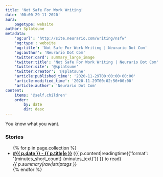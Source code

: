 ```yaml
---
title: 'Not Safe For Work Writing'
date: '00:00 29-11-2020'
aura:
    pagetype: website
author: Splatsune
metadata:
    'og:url': 'http://site.neurario.com/writing/nsfw'
    'og:type': website
    'og:title': 'Not Safe For Work Writing | Neurario Dot Com'
    'og:author': 'Neurario Dot Com'
    'twitter:card': summary_large_image
    'twitter:title': 'Not Safe For Work Writing | Neurario Dot Com'
    'twitter:site': '@splatsune'
    'twitter:creator': '@splatsune'
    'article:published_time': '2020-11-29T00:00:00+00:00'
    'article:modified_time': '2020-11-29T00:02:56+00:00'
    'article:author': 'Neurario Dot Com'
content:
    items: '@self.children'
    order:
        by: date
        dir: desc
---
```


You know what you want.

### Stories

<ul>
{% for p in page.collection %}
    <li><strong><a href="{{ p.url|e }}">#{{ p.date }} - {{ p.title|e }}</a></strong>
        ({{ p.content|readingtime({'format': '{minutes_short_count} {minutes_text}'}) }} to read)<br />
        <em>{{ p.summary|raw|striptags }}</em>
    </li>
{% endfor %}
</ul>